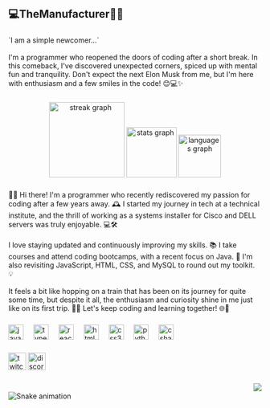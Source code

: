 <h2 align="left">💻TheManufacturer👨‍🔧</h2>

###

<p align="left">`I am a simple newcomer...`<br><br>I'm a programmer who reopened the doors of coding after a short break. In this comeback, I've discovered unexpected corners, spiced up with mental fun and tranquility. Don't expect the next Elon Musk from me, but I'm here with enthusiasm and a few smiles in the code! 😊💻✨</p>

###

<div align="center">
  <img src="https://streak-stats.demolab.com?user=TheManufacturer&locale=en&mode=daily&theme=dracula&hide_border=false&border_radius=5" height="150" alt="streak graph"  />
  <img src="https://github-readme-stats.vercel.app/api?username=TheManufacturer&hide_title=true&hide_rank=true&show_icons=true&include_all_commits=false&count_private=true&disable_animations=false&theme=dracula&locale=en&hide_border=true" height="100" alt="stats graph"  />
  <img src="https://github-readme-stats.vercel.app/api/top-langs?username=TheManufacturer&locale=en&hide_title=true&layout=compact&card_width=320&langs_count=5&theme=dracula&hide_border=true" height="85" alt="languages graph"  />
</div>

###

<p align="left">👨‍💻 Hi there! I'm a programmer who recently rediscovered my passion for coding after a few years away. 🕰️ I started my journey in tech at a technical institute, and the thrill of working as a systems installer for Cisco and DELL servers was truly enjoyable. 💻🛠️<br><br>I love staying updated and continuously improving my skills. 📚 I take courses and attend coding bootcamps, with a recent focus on Java. 🚀 I'm also revisiting JavaScript, HTML, CSS, and MySQL to round out my toolkit. 💡<br><br>It feels a bit like hopping on a train that has been on its journey for quite some time, but despite it all, the enthusiasm and curiosity shine in me just like on its first trip. 🚂✨ Let's keep coding and learning together! 🌐🚀</p>

###

<div align="left">
  <img src="https://cdn.jsdelivr.net/gh/devicons/devicon/icons/javascript/javascript-original.svg" height="30" alt="javascript logo"  />
  <img width="12" />
  <img src="https://cdn.jsdelivr.net/gh/devicons/devicon/icons/typescript/typescript-original.svg" height="30" alt="typescript logo"  />
  <img width="12" />
  <img src="https://cdn.jsdelivr.net/gh/devicons/devicon/icons/react/react-original.svg" height="30" alt="react logo"  />
  <img width="12" />
  <img src="https://cdn.jsdelivr.net/gh/devicons/devicon/icons/html5/html5-original.svg" height="30" alt="html5 logo"  />
  <img width="12" />
  <img src="https://cdn.jsdelivr.net/gh/devicons/devicon/icons/css3/css3-original.svg" height="30" alt="css3 logo"  />
  <img width="12" />
  <img src="https://cdn.jsdelivr.net/gh/devicons/devicon/icons/python/python-original.svg" height="30" alt="python logo"  />
  <img width="12" />
  <img src="https://cdn.jsdelivr.net/gh/devicons/devicon/icons/csharp/csharp-original.svg" height="30" alt="csharp logo"  />
</div>

###

<div align="left">
  <img src="https://img.shields.io/static/v1?message=Twitch&logo=twitch&label=&color=9146FF&logoColor=white&labelColor=&style=for-the-badge" height="35" alt="twitch logo"  />
  <img src="https://img.shields.io/static/v1?message=Discord&logo=discord&label=&color=7289DA&logoColor=white&labelColor=&style=for-the-badge" height="35" alt="discord logo"  />
</div>

###

<img align="right" src="https://visitor-badge.laobi.icu/badge?page_id=TheManufacturer.TheManufacturer&left_color=black"  />

###

<br clear="both">

<img src="https://raw.githubusercontent.com/TheManufacturer/TheManufacturer/output/snake.svg" alt="Snake animation" />

###
